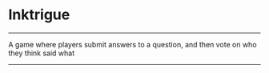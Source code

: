# Inktrigue

---

A game where players submit answers to a question, and then vote on who they think said what

---